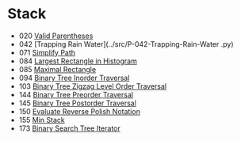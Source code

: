 # Stack
- 020 [Valid Parentheses](../src/P-020-Valid-Parentheses.py)
- 042 [Trapping Rain Water](../src/P-042-Trapping-Rain-Water .py)
- 071 [Simplify Path](../src/P-071-Simplify-Path.py)
- 084 [Largest Rectangle in Histogram](../src/P-084-Largest-Rectangle-in-Histogram.py)
- 085 [Maximal Rectangle](../src/P-085-Maximal-Rectangle.py)
- 094 [Binary Tree Inorder Traversal](../src/P-094-Binary-Tree-Inorder-Traversal.py)
- 103 [Binary Tree Zigzag Level Order Traversal](../src/P-103-Binary-Tree-ZigZag-Level-Order-Traversal.py)
- 144 [Binary Tree Preorder Traversal](../src/P-144-Binary-Tree-Preorder-Traversal.py)
- 145 [Binary Tree Postorder Traversal](../src/P-145-Binary-Tree-Postorder-Traversal.py)
- 150 [Evaluate Reverse Polish Notation](../src/P-150-Evaluate-Reverse-Polish-Notation.py)
- 155 [Min Stack](../src/P-155-MinStack.py)
- 173 [Binary Search Tree Iterator](../src/P-173-Binary-Search-Tree-Iterator.py)
